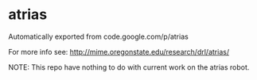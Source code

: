 # atrias
Automatically exported from code.google.com/p/atrias

For more info see: http://mime.oregonstate.edu/research/drl/atrias/

NOTE: This repo have nothing to do with current work on the atrias robot. 
